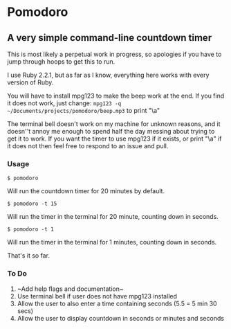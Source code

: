 # Pomodoro
## A very simple command-line countdown timer

This is most likely a perpetual work in progress, so apologies if you have to jump through hoops to get this to run.

I use Ruby 2.2.1, but as far as I know, everything here works with every version of Ruby.

You will have to install mpg123 to make the beep work at the end. If you find it does not work, just change:
    `mpg123 -q ~/Documents/projects/pomodoro/beep.mp3`
to
    print "\a"

The terminal bell doesn't work on my machine for unknown reasons, and it doesn''t annoy me enough to spend half the day messing about trying to get it to work. If you want the timer to use mpg123 if it exists, or print "\a" if it does not then feel free to respond to an issue and pull.

### Usage

    $ pomodoro

Will run the countdown timer for 20 minutes by default.

    $ pomodoro -t 15

Will run the timer in the terminal for 20 minute, counting down in seconds.

    $ pomodoro -t 1

Will run the timer in the terminal for 1 minutes, counting down in seconds.

That's it so far.

### To Do

1. ~Add help flags and documentation~
2. Use terminal bell if user does not have mpg123 installed
3. Allow the user to also enter a time containing seconds (5.5 = 5 min 30 secs)
4. Allow the user to display countdown in seconds or minutes and seconds
